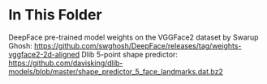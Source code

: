 # In This Folder

DeepFace pre-trained model weights on the VGGFace2 dataset by Swarup Ghosh: https://github.com/swghosh/DeepFace/releases/tag/weights-vggface2-2d-aligned
Dlib 5-point shape predictor: https://github.com/davisking/dlib-models/blob/master/shape_predictor_5_face_landmarks.dat.bz2
